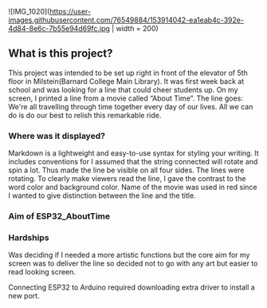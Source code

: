![IMG_1020](https://user-images.githubusercontent.com/76549884/153914042-ea1eab4c-392e-4d84-8e6c-7b55e94d69fc.jpg | width = 200)


## What is this project?

This project was intended to be set up right in front of the elevator of 5th floor in Milstein(Barnard College Main Library). It was first week back at school and was looking for a line that could cheer students up. On my screen, I printed a line from a movie called “About Time”. The line goes: We're all travelling through time together every day of our lives. All we can do is do our best to relish this remarkable ride. 


### Where was it displayed?

Markdown is a lightweight and easy-to-use syntax for styling your writing. It includes conventions for
I assumed that the string connected will rotate and spin a lot. Thus made the line be visible on all four sides. The lines were rotating. To clearly make viewers read the line, I gave the contrast to the word color and background color. Name of the movie was used in red since I wanted to give distinction between the line and the title. 

### Aim of ESP32_AboutTime

### Hardships

Was deciding if I needed a more artistic functions but the core aim for my screen was to deliver the line so decided not to go with any art but easier to read looking screen. 

Connecting ESP32 to Arduino required downloading extra driver to install a new port. 
